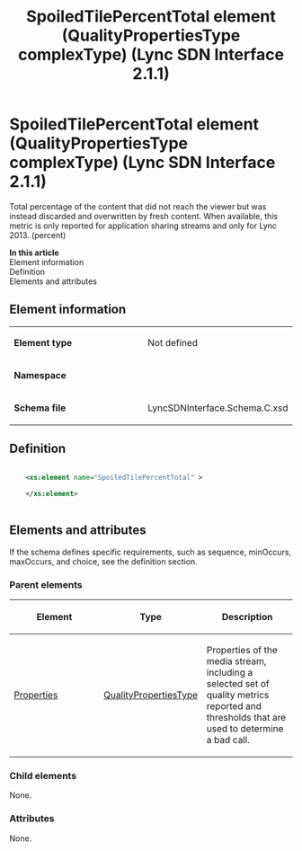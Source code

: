 ﻿---
title: SpoiledTilePercentTotal element (QualityPropertiesType complexType) (Lync SDN Interface 2.1.1)
TOCTitle: SpoiledTilePercentTotal element
ms:assetid: 098600cf-60f2-d963-d4f2-fd7a07c0a8cf
ms:mtpsurl: https://msdn.microsoft.com/en-us/library/Dn912819(v=office.15)
ms:contentKeyID: 64126988
ms.date: 02/16/2015
mtps_version: v=office.15
dev_langs:
- xml
---

# SpoiledTilePercentTotal element (QualityPropertiesType complexType) (Lync SDN Interface 2.1.1)

Total percentage of the content that did not reach the viewer but was instead discarded and overwritten by fresh content. When available, this metric is only reported for application sharing streams and only for Lync 2013. (percent)


**In this article**  
Element information  
Definition  
Elements and attributes  

## Element information

<table>
<colgroup>
<col style="width: 50%" />
<col style="width: 50%" />
</colgroup>
<tbody>
<tr class="odd">
<td><p><strong>Element type</strong></p></td>
<td><p>Not defined</p></td>
</tr>
<tr class="even">
<td><p><strong>Namespace</strong></p></td>
<td><p></p></td>
</tr>
<tr class="odd">
<td><p><strong>Schema file</strong></p></td>
<td><p>LyncSDNInterface.Schema.C.xsd</p></td>
</tr>
</tbody>
</table>


## Definition

```xml

    <xs:element name="SpoiledTilePercentTotal" >
    
    </xs:element>
  
```

## Elements and attributes

If the schema defines specific requirements, such as sequence, minOccurs, maxOccurs, and choice, see the definition section.

### Parent elements

<table>
<colgroup>
<col style="width: 33%" />
<col style="width: 33%" />
<col style="width: 33%" />
</colgroup>
<thead>
<tr class="header">
<th><p>Element</p></th>
<th><p>Type</p></th>
<th><p>Description</p></th>
</tr>
</thead>
<tbody>
<tr class="odd">
<td><p><a href="properties-element-qualitytype-complextype-lync-sdn-interface-2-1-1.md">Properties</a></p></td>
<td><p><a href="qualitypropertiestype-complextype-lync-sdn-interface-2-1-1.md">QualityPropertiesType</a></p></td>
<td><p>Properties of the media stream, including a selected set of quality metrics reported and thresholds that are used to determine a bad call.</p></td>
</tr>
</tbody>
</table>


### Child elements

None.

### Attributes

None.

